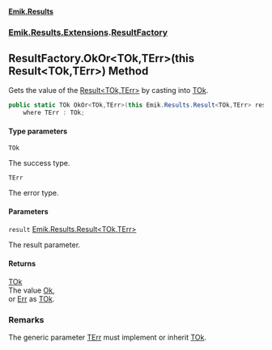 #### [Emik.Results](index.md 'index')
### [Emik.Results.Extensions](Emik.Results.Extensions.md 'Emik.Results.Extensions').[ResultFactory](ResultFactory.md 'Emik.Results.Extensions.ResultFactory')

## ResultFactory.OkOr<TOk,TErr>(this Result<TOk,TErr>) Method

Gets the value of the [Result&lt;TOk,TErr&gt;](Result_TOk,TErr_.md 'Emik.Results.Result<TOk,TErr>') by casting into [TOk](ResultFactory.OkOr.xrZWWS05x+cC/t3kaeQ8fQ.md#Emik.Results.Extensions.ResultFactory.OkOr_TOk,TErr_(thisEmik.Results.Result_TOk,TErr_).TOk 'Emik.Results.Extensions.ResultFactory.OkOr<TOk,TErr>(this Emik.Results.Result<TOk,TErr>).TOk').

```csharp
public static TOk OkOr<TOk,TErr>(this Emik.Results.Result<TOk,TErr> result)
    where TErr : TOk;
```
#### Type parameters

<a name='Emik.Results.Extensions.ResultFactory.OkOr_TOk,TErr_(thisEmik.Results.Result_TOk,TErr_).TOk'></a>

`TOk`

The success type.

<a name='Emik.Results.Extensions.ResultFactory.OkOr_TOk,TErr_(thisEmik.Results.Result_TOk,TErr_).TErr'></a>

`TErr`

The error type.
#### Parameters

<a name='Emik.Results.Extensions.ResultFactory.OkOr_TOk,TErr_(thisEmik.Results.Result_TOk,TErr_).result'></a>

`result` [Emik.Results.Result&lt;](Result_TOk,TErr_.md 'Emik.Results.Result<TOk,TErr>')[TOk](ResultFactory.OkOr.xrZWWS05x+cC/t3kaeQ8fQ.md#Emik.Results.Extensions.ResultFactory.OkOr_TOk,TErr_(thisEmik.Results.Result_TOk,TErr_).TOk 'Emik.Results.Extensions.ResultFactory.OkOr<TOk,TErr>(this Emik.Results.Result<TOk,TErr>).TOk')[,](Result_TOk,TErr_.md 'Emik.Results.Result<TOk,TErr>')[TErr](ResultFactory.OkOr.xrZWWS05x+cC/t3kaeQ8fQ.md#Emik.Results.Extensions.ResultFactory.OkOr_TOk,TErr_(thisEmik.Results.Result_TOk,TErr_).TErr 'Emik.Results.Extensions.ResultFactory.OkOr<TOk,TErr>(this Emik.Results.Result<TOk,TErr>).TErr')[&gt;](Result_TOk,TErr_.md 'Emik.Results.Result<TOk,TErr>')

The result parameter.

#### Returns
[TOk](ResultFactory.OkOr.xrZWWS05x+cC/t3kaeQ8fQ.md#Emik.Results.Extensions.ResultFactory.OkOr_TOk,TErr_(thisEmik.Results.Result_TOk,TErr_).TOk 'Emik.Results.Extensions.ResultFactory.OkOr<TOk,TErr>(this Emik.Results.Result<TOk,TErr>).TOk')  
The value [Ok](Result_TOk,TErr_.Ok.md 'Emik.Results.Result<TOk,TErr>.Ok'),  
or [Err](Result_TOk,TErr_.Err.md 'Emik.Results.Result<TOk,TErr>.Err') as [TOk](ResultFactory.OkOr.xrZWWS05x+cC/t3kaeQ8fQ.md#Emik.Results.Extensions.ResultFactory.OkOr_TOk,TErr_(thisEmik.Results.Result_TOk,TErr_).TOk 'Emik.Results.Extensions.ResultFactory.OkOr<TOk,TErr>(this Emik.Results.Result<TOk,TErr>).TOk').

### Remarks
  
The generic parameter [TErr](ResultFactory.OkOr.xrZWWS05x+cC/t3kaeQ8fQ.md#Emik.Results.Extensions.ResultFactory.OkOr_TOk,TErr_(thisEmik.Results.Result_TOk,TErr_).TErr 'Emik.Results.Extensions.ResultFactory.OkOr<TOk,TErr>(this Emik.Results.Result<TOk,TErr>).TErr') must implement or inherit [TOk](ResultFactory.OkOr.xrZWWS05x+cC/t3kaeQ8fQ.md#Emik.Results.Extensions.ResultFactory.OkOr_TOk,TErr_(thisEmik.Results.Result_TOk,TErr_).TOk 'Emik.Results.Extensions.ResultFactory.OkOr<TOk,TErr>(this Emik.Results.Result<TOk,TErr>).TOk').